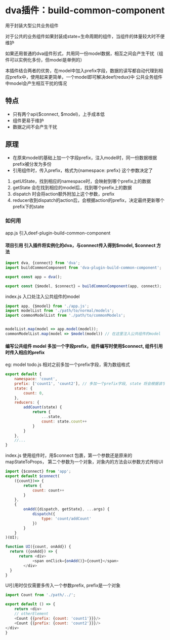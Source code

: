 # dva插件：build-common-component

用于封装大型公共业务组件

对于公共的业务组件如果封装成state+生命周期的组件，当组件的体量较大时不便维护

如果还用普通的dva组件形式，共用同一份model数据，相互之间会产生干扰（组件可以实例化多份，但model是单例的）

本插件结合两者的优势，在model中加入prefix字段，数据的读写都自动代理到相应prefix中，使用起来更简单，一个model即可解决deef(redux)中
公共业务组件中model会产生相互干扰的情况


## 特点
- 只有两个api($connect, $model)，上手成本低
- 组件更易于维护
- 数据之间不会产生干扰

## 原理

- 在原来model的基础上加一个字段prefix，注入model时，同一份数据根据prefix被分发为多份
- 引用组件时，传入prefix，格式为{namespace: prefix} 这个参数决定了
 1. getUIState，找到相应的namespace时，会映射到哪个prefix上的数据
 2. getState 会在找到相应的model后，找到哪个prefix上的数据
 2. dispatch 时会将action额外附加上这个参数，prefix
 3. reducer收到dispatch的action后，会根据action的prefix，决定最终更新哪个prefix下的state

### 如何用
app.js 引入deef-plugin-build-common-component

#### 项目引用 引入插件将实例化的dva，与connect传入得到$model, $connect 方法
```js
import dva, {connect} from 'dva';
import buildCommonComponent from 'dva-plugin-build-common-component';

export const app = dva();

export const {$model, $connect} = buildCommonComponent(app, connect);

```

index.js 入口处注入公共组件的model
```javascript
import app, {$model} from './app.js';
import modelList from './path/to/normal/models';
import commonModelList from './path/to/commonModels';


modelList.map(model => app.model(model));
commonModelList.map(model => $model(model)) // 在这里注入公共组件的model
```

#### 编写公共组件 model 多加一个字段prefix，组件编写时使用$connect, 组件引用时传入相应的prefix
eg: 
model todo.js 相对之前多加一个prefix字段，需为数组格式
```javascript
export default {
    namespace: 'count',
    prefix: ['count1', 'count2'], // 多加一个prefix字段, state 将会根据该字段被分发为多份
    state: {
        count: 0,
    },
    reducers: {
        addCount(state) {
            return {
                ...state,
                count: state.count++
            }
        }
    },
    //...
}
```

index.js 使用组件时，用$connect 包裹，第一个参数还是原来的mapStateToProps，
第二个参数为一个对象，对象内的方法会以参数方式传给UI
```js
import {$connect} from 'app';
export default $connect(
    ({count})=> {
        return {
            count: count++
        }
    },
    {
        onAdd({dispatch, getState}, ...args) {
            dispatch({
                type: 'count/addCount'
            })
        }
    }
)(UI); 

function UI({count, onAdd}) {
  return ({onAdd}) => {
      return <div>
            <span onClick={onAdd()}>{count}</span>
        </div>
  }
}


```
 
 UI引用时仅仅需要多传入一个参数prefix, prefix是一个对象
```js
import Count from './path/../';

export default () => {
    return <div>
    // otherElement
    <Count {{prefix: {count: 'count1'}}}/>
    <Count {{prefix: {count: 'count2'}}}/>
</div>
}
```
